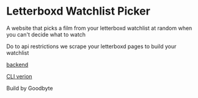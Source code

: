 # Letterboxd Watchlist Picker

A website that picks a film from your letterboxd watchlist at random when you can't decide what to watch

Do to api restrictions we scrape your letterboxd pages to build your watchlist


[backend](https://github.com/HoloPollock/random-letterboxd/tree/appengine)

[CLI verion](https://github.com/HoloPollock/random-letterboxd)


Build by Goodbyte
